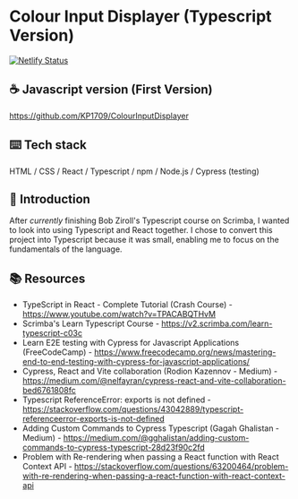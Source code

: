# Colour Input Displayer (Typescript Version)
[![Netlify Status](https://api.netlify.com/api/v1/badges/8d06b61f-0f7c-4f63-ace4-8e4f65aedf3d/deploy-status)](https://app.netlify.com/sites/kareenapatel-colourinputdisplayerts/deploys)

## ☕ Javascript version (First Version)
https://github.com/KP1709/ColourInputDisplayer

## ⌨️ Tech stack 
HTML / CSS / React / Typescript / npm / Node.js / Cypress (testing)

## 🍼 Introduction
After *currently* finishing Bob Ziroll's Typescript course on Scrimba, I wanted to look into using Typescript and React together. I chose to convert this project into Typescript because it was small, enabling me to focus on the fundamentals of the language. 

## 📚 Resources 
- TypeScript in React - Complete Tutorial (Crash Course) - https://www.youtube.com/watch?v=TPACABQTHvM
- Scrimba's Learn Typescript Course - https://v2.scrimba.com/learn-typescript-c03c
- Learn E2E testing with Cypress for Javascript Applications  (FreeCodeCamp) - https://www.freecodecamp.org/news/mastering-end-to-end-testing-with-cypress-for-javascript-applications/
- Cypress, React and Vite collaboration (Rodion Kazennov - Medium) - https://medium.com/@nelfayran/cypress-react-and-vite-collaboration-bed6761808fc
- Typescript ReferenceError: exports is not defined - https://stackoverflow.com/questions/43042889/typescript-referenceerror-exports-is-not-defined
- Adding Custom Commands to Cypress Typescript (Gagah Ghalistan - Medium) - https://medium.com/@gghalistan/adding-custom-commands-to-cypress-typescript-28d23f90c2fd
- Problem with Re-rendering when passing a React function with React Context API - https://stackoverflow.com/questions/63200464/problem-with-re-rendering-when-passing-a-react-function-with-react-context-api
